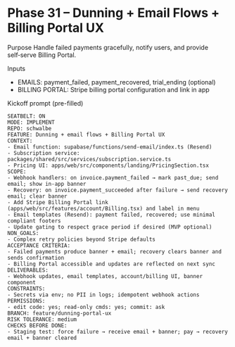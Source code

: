 # Phase 31 – Dunning + Email Flows + Billing Portal UX

Purpose
Handle failed payments gracefully, notify users, and provide self‑serve Billing Portal.

Inputs
- EMAILS: payment_failed, payment_recovered, trial_ending (optional)
- BILLING PORTAL: Stripe billing portal configuration and link in app

Kickoff prompt (pre-filled)
```
SEATBELT: ON
MODE: IMPLEMENT
REPO: schwalbe
FEATURE: Dunning + email flows + Billing Portal UX
CONTEXT:
- Email function: supabase/functions/send-email/index.ts (Resend)
- Subscription service: packages/shared/src/services/subscription.service.ts
- Pricing UI: apps/web/src/components/landing/PricingSection.tsx
SCOPE:
- Webhook handlers: on invoice.payment_failed → mark past_due; send email; show in-app banner
- Recovery: on invoice.payment_succeeded after failure → send recovery email; clear banner
- Add Stripe Billing Portal link (apps/web/src/features/account/Billing.tsx) and label in menu
- Email templates (Resend): payment failed, recovered; use minimal compliant footers
- Update gating to respect grace period if desired (MVP optional)
NON_GOALS:
- Complex retry policies beyond Stripe defaults
ACCEPTANCE CRITERIA:
- Failed payments produce banner + email; recovery clears banner and sends confirmation
- Billing Portal accessible and updates are reflected on next sync
DELIVERABLES:
- Webhook updates, email templates, account/billing UI, banner component
CONSTRAINTS:
- Secrets via env; no PII in logs; idempotent webhook actions
PERMISSIONS:
- edit code: yes; read-only cmds: yes; commit: ask
BRANCH: feature/dunning-portal-ux
RISK TOLERANCE: medium
CHECKS BEFORE DONE:
- Staging test: force failure → receive email + banner; pay → recovery email + banner cleared
```
